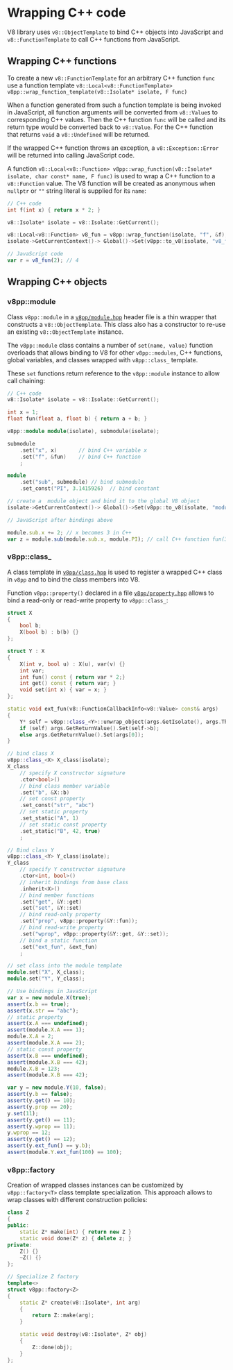 # Wrapping C++ code

V8 library uses `v8::ObjectTemplate` to bind C++ objects into JavaScript
and `v8::FunctionTemplate` to call C++ functions from JavaScript.

## Wrapping C++ functions

To create a new `v8::FunctionTemplate` for an arbitrary C++ function `func`
use a function template `v8::Local<v8::FunctionTemplate> v8pp::wrap_function_template(v8::Isolate* isolate, F func)`

When a function generated from such a function template is being invoked in
JavaScript, all function arguments will be converted from `v8::Value`s to
corresponding C++ values. Then the C++ function `func` will be called and its
return type would be converted back to `v8::Value`. For the C++ function
that returns `void` a `v8::Undefined` will be returned.

If the wrapped C++ function throws an exception, a `v8::Exception::Error` will
be returned into calling JavaScript code.

A function `v8::Local<v8::Function> v8pp::wrap_function(v8::Isolate* isolate, char const* name, F func)`
is used to wrap a C++ function to a `v8::Function` value. The V8 function will
be created as anonymous when `nullptr` or `""` string literal is supplied for
its `name`:

```c++
// C++ code
int f(int x) { return x * 2; }

v8::Isolate* isolate = v8::Isolate::GetCurrent();

v8::Local<v8::Function> v8_fun = v8pp::wrap_function(isolate, "f", &f);
isolate->GetCurrentContext()-> Global()->Set(v8pp::to_v8(isolate, "v8_fun"), v8_fun);
```

```js
// JavaScript code
var r = v8_fun(2); // 4
```


## Wrapping C++ objects

### v8pp::module

Class `v8pp::module` in a [`v8pp/module.hpp`](../v8pp/module.hpp) header file
is a thin wrapper that constructs a `v8::ObjectTemplate`. This class also has
a constructor to re-use an existing `v8::ObjectTemplate` instance.

The `v8pp::module` class contains a number of `set(name, value)` function
overloads that allows binding to V8 for other `v8pp::modules`, C++ functions,
global variables, and classes wrapped with `v8pp::class_` template.

These `set` functions return reference to the `v8pp::module` instance to allow
call chaining:

```c++
// C++ code
v8::Isolate* isolate = v8::Isolate::GetCurrent();

int x = 1;
float fun(float a, float b) { return a + b; }

v8pp::module module(isolate), submodule(isolate);

submodule
	.set("x", x)       // bind C++ variable x
	.set("f", &fun)    // bind C++ function
	;

module
	.set("sub", submodule) // bind submodule
	.set_const("PI", 3.1415926)  // bind constant

// create a  module object and bind it to the global V8 object
isolate->GetCurrentContext()-> Global()->Set(v8pp::to_v8(isolate, "module"), module.new_instance());
```

```js
// JavaScript after bindings above

module.sub.x += 2; // x becomes 3 in C++
var z = module.sub(module.sub.x, module.PI); // call C++ function fun(3, 3.1415926)
```


### v8pp::class_

A class template in [`v8pp/class.hpp`](../v8pp/class.hpp) is used to register
a wrapped C++ class in `v8pp` and to bind the class members into V8.

Function `v8pp::property()` declared in a file
[`v8pp/property.hpp`](../v8pp/property.hpp) allows to bind a read-only or
read-write property to `v8pp::class_`:


```c++
struct X
{
	bool b;
	X(bool b) : b(b) {}
};

struct Y : X
{
	X(int v, bool u) : X(u), var(v) {}
	int var;
	int fun() const { return var * 2;}
	int get() const { return var; }
	void set(int x) { var = x; } 
};

static void ext_fun(v8::FunctionCallbackInfo<v8::Value> const& args)
{
	Y* self = v8pp::class_<Y>::unwrap_object(args.GetIsolate(), args.This());
	if (self) args.GetReturnValue().Set(self->b);
	else args.GetReturnValue().Set(args[0]);
}

// bind class X
v8pp::class_<X> X_class(isolate);
X_class
	// specify X constructor signature
	.ctor<bool>()
	// bind class member variable
	.set("b", &X::b)
	// set const property
	.set_const("str", "abc")
	// set static property
	.set_static("A", 1)
	// set static const property
	.set_static("B", 42, true)
	;

// Bind class Y
v8pp::class_<Y> Y_class(isolate);
Y_class
	// specify Y constructor signature
	.ctor<int, bool>()
	// inherit bindings from base class
	.inherit<X>()
	// bind member functions
	.set("get", &Y::get)
	.set("set", &Y::set)
	// bind read-only property
	.set("prop", v8pp::property(&Y::fun));
	// bind read-write property
	.set("wprop", v8pp::property(&Y::get, &Y::set));
	// bind a static function
	.set("ext_fun", &ext_fun)
	;

// set class into the module template
module.set("X", X_class);
module.set("Y", Y_class);
```

```javascript
// Use bindings in JavaScript 
var x = new module.X(true);
assert(x.b == true);
assert(x.str == "abc");
// static property
assert(x.A === undefined);
assert(module.X.A === 1);
module.X.A = 2;
assert(module.X.A === 2);
// static const property
assert(x.B === undefined);
assert(module.X.B === 42);
module.X.B = 123;
assert(module.X.B === 42);

var y = new module.Y(10, false);
assert(y.b == false);
assert(y.get() == 10);
assert(y.prop == 20);
y.set(11);
assert(y.get() == 11);
assert(y.wprop == 11);
y.wprop == 12;
assert(y.get() == 12);
assert(y.ext_fun() == y.b);
assert(module.Y.ext_fun(100) == 100);
```


### v8pp::factory

Creation of  wrapped classes instances can be customized by `v8pp::factory<T>`
class template specialization. This approach allows to wrap classes with 
different construction policies:

```c++
class Z
{
public:
	static Z* make(int) { return new Z }
	static void done(Z* z) { delete z; }
private:
	Z() {}
	~Z() {}
};

// Specialize Z factory
template<>
struct v8pp::factory<Z>
{
	static Z* create(v8::Isolate*, int arg)
	{
		return Z::make(arg);
	}

	static void destroy(v8::Isolate*, Z* obj)
	{
		Z::done(obj);
	}
};
```
